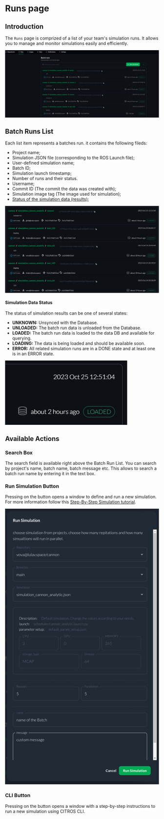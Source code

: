 <!-- 
This page should describe runs page
#(Title) Batch Run

##Introduction

## Batch Runs List
//explanations about it

### Runs details
 //list all details and explain each of them
### Run status

## Available actions
### new simulation
### filter
...
###

 -->

# Runs page

## Introduction
The `Runs` page is comprized of a list of your team's simulation runs. It allows you to manage and monitor simulations easily and efficiently.

![png](img/runs0.png "Batch Runs List overview")

## Batch Runs List
Each list item represents a batches run. it contains the following fileds:

   * Project name;
   * Simulation JSON file (corresponding to the ROS Launch file);
   * User-defined simulation name;
   * Batch ID;
   * Simulation launch timestamp;
   * Number of runs and their status.
   * Username;
   * Commit ID (The commit the data was created with);
   * Simulation image tag (The image used for simulation);
   * [Status of the simulation data (results)](#simulation-status-data);

![png](img/runs1.png "Batch Runs List")

#### Simulation Data Status 

The status of simulation results can be one of several states:
   - **UNKNOWN:** Unsynced with the Database.
   - **UNLOADED:** The batch run data is unloaded from the Database.
   - **LOADED:** The batch run data is loaded to the data DB and available for querying.
   - **LOADING:** The data is being loaded and should be available soon.
   - **ERROR:** All related simulation runs are in a DONE state and at least one is in an ERROR state.

![png](img/runs3.png "Simulation Status")

## Available Actions

### Search Box

   The search field is available right above the Batch Run List. You can search by project's name, batch name, batch message etc. This allows to search a batch run name by entering it in the text box.

### Run Simulation Button

   Pressing on the button opens a window to define and run a new simulation. For more information follow this [Step-By-Step Simulation tutorial](https://citros.io/doc/docs/simulations/sim_step_by_step).

![png](img/runs4.png "Run Simulation")

### CLI Button

   Pressing on the button opens a window with a step-by-step instructions to run a new simulation using CITROS CLI.